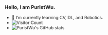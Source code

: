 ### Hello, I am PuristWu.


- 🌱 I’m currently learning CV, DL, and Robotics.
- ![Visitor Count](https://profile-counter.glitch.me/PuristWu/count.svg)
- ![PuristWu's GitHub stats](https://github-readme-stats.vercel.app/api?username=PuristWu&show_icons=true&theme=tokyonight)
